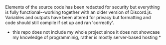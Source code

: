 Elements of the source code has been redacted for security but everything is fully functional--working together with an older version of Discord.js.
Variables and outputs have been altered for privacy but formatting and code should still compile if set up and ran 'correctly'.
* this repo does not include my whole project since it does not showcase my knowledge of programminig, rather is mostly server-based hosting *
